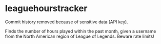 # leaguehourstracker

Commit history removed because of sensitive data (API key).

Finds the number of hours played within the past month, given a username from the North American region of League of Legends. Beware rate limits!
